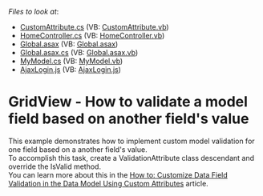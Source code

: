 <!-- default file list -->
*Files to look at*:

* [CustomAttribute.cs](./CS/App_Code/CustomAttribute.cs) (VB: [CustomAttribute.vb](./VB/App_Code/CustomAttribute.vb))
* [HomeController.cs](./CS/Controllers/HomeController.cs) (VB: [HomeController.vb](./VB/Controllers/HomeController.vb))
* [Global.asax](./CS/Global.asax) (VB: [Global.asax](./VB/Global.asax))
* [Global.asax.cs](./CS/Global.asax.cs) (VB: [Global.asax.vb](./VB/Global.asax.vb))
* [MyModel.cs](./CS/Models/MyModel.cs) (VB: [MyModel.vb](./VB/Models/MyModel.vb))
* [AjaxLogin.js](./CS/Scripts/AjaxLogin.js) (VB: [AjaxLogin.js](./VB/Scripts/AjaxLogin.js))
<!-- default file list end -->
# GridView - How to validate a model field based on another field's value


<p>This example demonstrates how to implement custom model validation for one field based on a another field's value.  <br />
To accomplish this task, create a ValidationAttribute class descendant and override the IsValid method.<br />
You can learn more about this in the <a href="http://msdn.microsoft.com/en-us/library/cc668224(v=vs.98).aspx">How to: Customize Data Field Validation in the Data Model Using Custom Attributes</a> article.<br />
 </p>

<br/>


